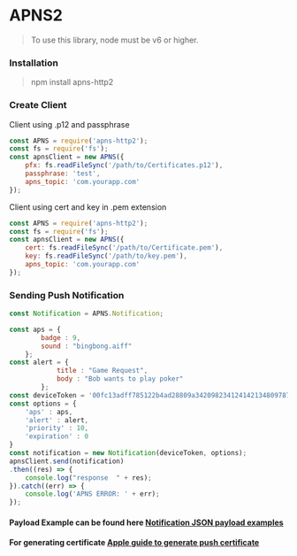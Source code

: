 # APNS2

> To use this library, node must be v6 or higher.

### Installation

> npm install apns-http2

### Create Client

Client using .p12 and passphrase
```javascript
const APNS = require('apns-http2');
const fs = require('fs');
const apnsClient = new APNS({
	pfx: fs.readFileSync('/path/to/Certificates.p12'),
    passphrase: 'test',
    apns_topic: 'com.yourapp.com'
});
```

Client using cert and key in .pem extension

```javascript
const APNS = require('apns-http2');
const fs = require('fs');
const apnsClient = new APNS({
	cert: fs.readFileSync('/path/to/Certificate.pem'),
    key: fs.readFileSync('/path/to/key.pem'),
    apns_topic: 'com.yourapp.com'
});
```
### Sending Push Notification

```javascript
const Notification = APNS.Notification;

const aps = {
        badge : 9,
        sound : "bingbong.aiff"
    };
const alert = {
            title : "Game Request",
            body : "Bob wants to play poker"
        };
const deviceToken = '00fc13adff785122b4ad28809a3420982341241421348097878e577c991de8f0';
const options = {
	'aps' : aps,
	'alert' : alert,
	'priority' : 10,
	'expiration' : 0
}
const notification = new Notification(deviceToken, options);
apnsClient.send(notification)
.then((res) => {
	console.log("response  " + res);
}).catch((err) => {
	console.log('APNS ERROR: ' + err);
});
```
#### Payload Example can be found here [Notification JSON payload examples](https://developer.apple.com/library/content/documentation/NetworkingInternet/Conceptual/RemoteNotificationsPG/Chapters/TheNotificationPayload.html#//apple_ref/doc/uid/TP40008194-CH107-SW10)

#### For generating certificate [Apple guide to generate push certificate](https://developer.apple.com/library/content/documentation/IDEs/Conceptual/AppDistributionGuide/AddingCapabilities/AddingCapabilities.html#//apple_ref/doc/uid/TP40012582-CH26-SW11)
